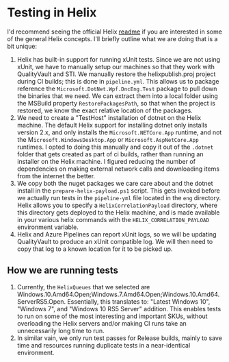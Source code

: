 # Testing in Helix

I'd recommend seeing the official Helix [readme](https://github.com/dotnet/arcade/blob/master/src/Microsoft.DotNet.Helix/Sdk/Readme.md) if you are interested in some of the general Helix concepts. I'll briefly outline what we are doing that is a bit unique:

1. Helix has built-in support for running xUnit tests. Since we are not using xUnit, we have to manually setup our machines so that they work with QualityVault and STI.
We manually restore the helixpublish.proj project during CI builds; this is done in `pipeline.yml`. This allows us to package reference the `Microsoft.DotNet.Wpf.DncEng.Test` package to pull down the binaries that we need. We can extract them into a local folder using the MSBuild property `RestorePackagesPath`, so that when the project is restored, we know the exact relative location of the packages.
2. We need to create a "TestHost" installation of dotnet on the Helix machine. The default Helix support for installing dotnet only installs version 2.x, and only installs the `Microsoft.NETCore.App` runtime, and not the M`icrosoft.WindowsDesktop.App` or `Microsoft.AspNetCore.App` runtimes. I opted to doing this manually and copy it out of the `.dotnet` folder that gets created as part of ci builds, rather than running an installer on the Helix machine. I figured reducing the number of dependencies on making external network calls and downloading items from the internet the better.
3. We copy both the nuget packages we care care about and the dotnet install in the `prepare-helix-payload.ps1` script. This gets invoked before we actually run tests in the `pipeline-yml` file located in the `eng` directory. Helix allows you to specify a `HelixCorrelationPayload` directory, where this directory gets deployed to the Helix machine, and is made available in your various helix commands with the `HELIX_CORRELATION_PAYLOAD` environment variable.
4. Helix and Azure Pipelines can report xUnit logs, so we will be updating QualityVault to produce an xUnit compatible log. We will then need to copy that log to a known location for it to be picked up.

## How we are running tests
1. Currently, the `HelixQueues` that we selected are Windows.10.Amd64.Open;Windows.7.Amd64.Open;Windows.10.Amd64.ServerRS5.Open. Essentially, this translates to: "Latest Windows 10", "Windows 7", and "Windows 10 RS5 Server" addition. This enables tests to run on some of the most interesting and important SKUs, without overloading the Helix servers and/or making CI runs take an unnecessarily long time to run.
2. In similar vain, we only run test passes for Release builds, mainly to save time and resources running duplicate tests in a near-identical environment.